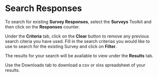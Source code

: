 # Search Responses

To search for existing **Survey Responses**, select the **Surveys** Toolkit and then click on the **Responses** counter.

Under the **Criteria** tab, click on the **Clear** button to remove any previous search citeria you have used. Fill in the search criterias you would like to use to search for the existing Survey and click on **Filter**.

The results for your search will be available to view under the **Results** tab.

Use the Downloads tab to download a csv or xlxs spreadsheet of your results.
